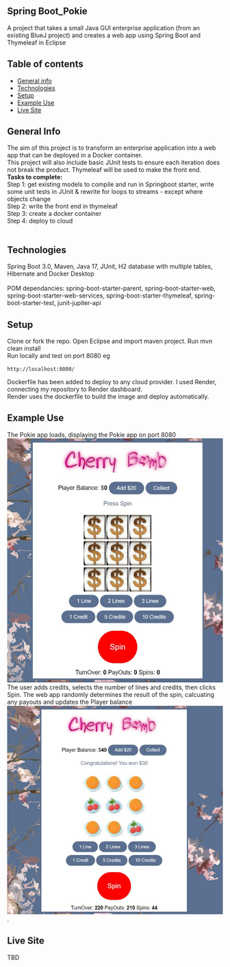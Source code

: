 
## Spring Boot_Pokie
A project that takes a small Java GUI enterprise application (from an existing BlueJ project) and creates a web app using Spring Boot and Thymeleaf in Eclipse
## Table of contents
* [General info](#general-info)
* [Technologies](#technologies)
* [Setup](#setup)
* [Example Use](#example-use)
* [Live Site](#live-site)

## General Info
The aim of this project is to transform an enterprise application into a web app that can be deployed in a Docker container. <br>
This project will also include basic JUnit tests to ensure each iteration does not break the product. Thymeleaf will be used to make the front end. <br>
<b>Tasks to complete: </b><br>
Step 1: get existing models to compile and run in Springboot starter, write some unit tests in JUnit & rewrite for loops to streams - except where objects change<br>
Step 2: write the front end in thymeleaf <br>
Step 3: create a docker container <br>
Step 4: deploy to cloud <br>
<br>
## Technologies
Spring Boot 3.0, Maven, Java 17, JUnit, H2 database with multiple tables, Hibernate and Docker Desktop <br>
<br>
POM dependancies: spring-boot-starter-parent, spring-boot-starter-web, spring-boot-starter-web-services, spring-boot-starter-thymeleaf, spring-boot-starter-test, junit-jupiter-api <br>
## Setup

Clone or fork the repo. Open Eclipse and import maven project. Run mvn clean install <br>
Run locally and test on port 8080 eg 
```
http://localhost:8080/ 
```
Dockerfile has been added to deploy to any cloud provider. I used Render, connecting my repository to Render dashboard. <br >
Render uses the dockerfile to build the image and deploy automatically. <br>

## Example Use
The Pokie app loads, displaying the Pokie app on port 8080<br>
![PokieStart](/docs/pokie_load.jpg?raw=true "Home Page") <br>
The user adds credits, selects the number of lines and credits, then clicks Spin.
The web app randomly determines the result of the spin, calcuating any payouts and updates the Player balance
![PokieRun](/docs/pokie_example.jpg?raw=true "Example") <br>. 
## Live Site
TBD<br>
